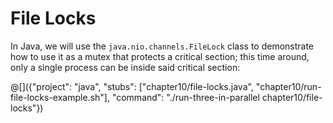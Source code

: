 # File Locks

In Java, we will use the `java.nio.channels.FileLock` class to demonstrate
how to use it as a mutex that protects a critical section; this time around,
only a single process can be inside said critical section:

@[]({"project": "java", "stubs": ["chapter10/file-locks.java", "chapter10/run-file-locks-example.sh"], "command": "./run-three-in-parallel chapter10/file-locks"})
